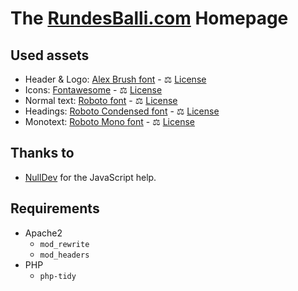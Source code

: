 # The [RundesBalli.com](https://RundesBalli.com) Homepage

## Used assets
- Header & Logo: [Alex Brush font](https://fonts.google.com/specimen/Alex+Brush) - ⚖️ [License](https://fonts.google.com/specimen/Alex+Brush/license)
- Icons: [Fontawesome](https://github.com/FortAwesome/Font-Awesome) - ⚖️ [License](https://github.com/FortAwesome/Font-Awesome?tab=License-1-ov-file#readme)
- Normal text: [Roboto font](https://fonts.google.com/specimen/Roboto) - ⚖️ [License](https://fonts.google.com/specimen/Roboto/license)
- Headings: [Roboto Condensed font](https://fonts.google.com/specimen/Roboto+Condensed) - ⚖️ [License](https://fonts.google.com/specimen/Roboto+Condensed/license)
- Monotext: [Roboto Mono font](https://fonts.google.com/specimen/Roboto+Mono) - ⚖️ [License](https://fonts.google.com/specimen/Roboto+Mono/license)

## Thanks to
- [NullDev](https://github.com/NullDev) for the JavaScript help.

## Requirements
- Apache2
  - `mod_rewrite`
  - `mod_headers`
- PHP
  - `php-tidy`
